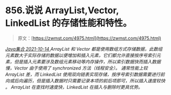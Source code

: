 <!--yml
category: 未分类
date: 0001-01-01 00:00:00
-->

# 856.说说 ArrayList,Vector, LinkedList 的存储性能和特性。

> 原文：[https://zwmst.com/4975.html](https://zwmst.com/4975.html)

   [ *Java集合* ](https://zwmst.com/java%e9%9b%86%e5%90%88)*[ <time datetime="2021-10-14T22:40:05+08:00"> 2021-10-14 </time> ](https://zwmst.com/4975.html)  ArrayList 和 Vector 都是使用数组方式存储数据，此数组元素数大于实际存储的数据以便增加和插入元素，它们都允许直接按序号索引元素，但是插入元素要涉及数组元素移动等内存操作，所以索引数据快而插入数据慢，Vector 由于使用了
synchronized 方法（线程安全）。
通常性能上较 ArrayList 差，而 LinkedList 使用双向链表实现存储，按序号索引数据需要进行前向或后向遍历，但是插入数据时只需要记录本项的前后项即可，所以插入速度较快 。
ArrayList 在查找时速度快，LinkedList 在插入与删除时更具优势。*